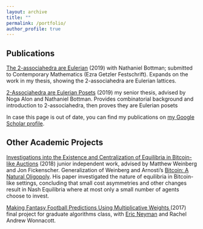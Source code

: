 ```yaml
---
layout: archive
title: ""
permalink: /portfolio/
author_profile: true
---
```

## Publications
<a href="https://arxiv.org/abs/1910.09672#">The 2-associahedra are Eulerian</a> (2019) with Nathaniel Bottman; submitted to Contemporary Mathematics (Ezra Getzler Festschrift).
Expands on the work in my thesis, showing the 2-associahedra are Eulerian lattices.

<a href="https://dataspace.princeton.edu/handle/88435/dsp01bc386n05q">2-Associahedra are Eulerian Posets</a> (2019) my senior thesis, advised by Noga Alon and Nathaniel Bottman.
Provides combinatorial background and introduction to 2-associahedra, then proves they are Eulerian posets

In case this page is out of date, you can find my publications on <a href="https://scholar.google.com/citations?view_op=list_works&hl=en&authuser=1&user=edgEOswAAAAJ">my Google Scholar profile</a>.

## Other Academic Projects
<a href="https://dmavrides.github.io/files/Draft_2__Junior_Independent_Work.pdf"> Investigations into the Existence and Centralization of Equilibria in Bitcoin-like Auctions</a> (2018) junior independent work, advised by Matthew Weinberg and Jon Fickenscher.
Generalization of Weinberg and Arnosti’s <a href="https://arxiv.org/abs/1811.08572"> Bitcoin: A Natural Oligopoly</a>. His paper investigated the nature of equilibria in Bitcoin-like
settings, concluding that small cost asymmetries and other changes result in Nash Equilibria where at most
only a small number of agents choose to invest.

<a href="https://dmavrides.github.io/files/Algorithms_final_project.pdf"> Making Fantasy Football Predictions Using Multiplicative Weights </a> (2017) final project for graduate algorithms class, with <a href="https://sites.google.com/view/ericneyman/">Eric Neyman</a> and Rachel Andrew Wonnacott.
<!--- ## Personal Projects (add chess-tree aggregation program, music lyrics wordcloud generator) -->
